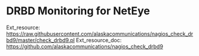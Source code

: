 # DRBD Monitoring for NetEye

Ext_resource: https://raw.githubusercontent.com/alaskacommunications/nagios_check_drbd9/master/check_drbd9.pl
Ext_resource_doc: https://github.com/alaskacommunications/nagios_check_drbd9
